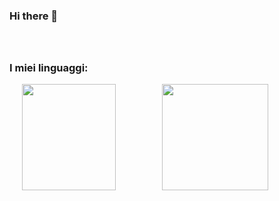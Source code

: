 ### Hi there 👋
### <br><br>I miei linguaggi:
<div align=center>
  <img src="https://www.geekandjob.com/uploads/wiki/9e88fca5f508c3931ab20fd562afa066d7ebc455.png" width="150" height="170" hspace=0>
  <img src="https://upload.wikimedia.org/wikipedia/en/thumb/3/30/Java_programming_language_logo.svg/1200px-Java_programming_language_logo.svg.png" height="170" hspace=70>
</div>

<!--
**barchiii/barchiii** is a ✨ _special_ ✨ repository because its `README.md` (this file) appears on your GitHub profile.
